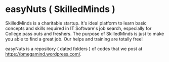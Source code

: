 # easyNuts ( SkilledMinds )

SkilledMinds is a charitable startup. It's ideal platform to learn basic concepts and skills required in IT Software's job
search, especially for College pass outs and freshers. The purpose of SkilledMinds is just to make you able to find a great
job. Our helps and training  are totally free!

easyNuts is a repository ( dated folders ) of codes that we post at https://bmegamind.wordpress.com/.
